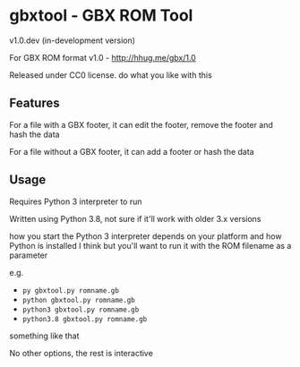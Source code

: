 gbxtool - GBX ROM Tool
======================

v1.0.dev (in-development version)

For GBX ROM format v1.0 - http://hhug.me/gbx/1.0

Released under CC0 license. do what you like with this

Features
--------

For a file with a GBX footer, it can edit the footer, remove the footer and hash the data

For a file without a GBX footer, it can add a footer or hash the data

Usage
-----

Requires Python 3 interpreter to run

Written using Python 3.8, not sure if it'll work with older 3.x versions

how you start the Python 3 interpreter depends on your platform and how Python is installed I think but you'll want to run it with the ROM filename as a parameter

e.g.

* ```py gbxtool.py romname.gb```
* ```python gbxtool.py romname.gb```
* ```python3 gbxtool.py romname.gb```
* ```python3.8 gbxtool.py romname.gb```

something like that

No other options, the rest is interactive
